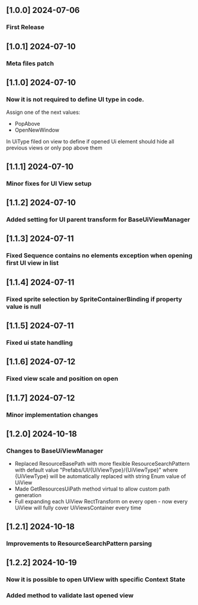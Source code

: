 ## [1.0.0] 2024-07-06
### First Release
## [1.0.1] 2024-07-10
### Meta files patch
## [1.1.0] 2024-07-10
### Now it is not required to define UI type in code.
Assign one of the next values:
 - PopAbove
 - OpenNewWindow

In UiType filed on view to define if opened Ui element should hide all previous views or only pop above them
## [1.1.1] 2024-07-10
### Minor fixes for UI View setup
## [1.1.2] 2024-07-10
### Added setting for UI parent transform for BaseUiViewManager
## [1.1.3] 2024-07-11
### Fixed Sequence contains no elements exception when opening first UI view in list
## [1.1.4] 2024-07-11
### Fixed sprite selection by SpriteContainerBinding if property value is null
## [1.1.5] 2024-07-11
### Fixed ui state handling
## [1.1.6] 2024-07-12
### Fixed view scale and position on open
## [1.1.7] 2024-07-12
### Minor implementation changes
## [1.2.0] 2024-10-18
### Changes to BaseUiViewManager
 - Replaced ResourceBasePath with more flexible ResourceSearchPattern with default value "Prefabs/UI/{UiViewType}/{UiViewType}" where {UiViewType} will be automatically replaced with string Enum value of UiView
 - Made GetResourcesUiPath method virtual to allow custom path generation
 - Full expanding each UiView RectTransform on every open - now every UiView will fully cover UiViewsContainer every time
## [1.2.1] 2024-10-18
### Improvements to ResourceSearchPattern parsing
## [1.2.2] 2024-10-19
### Now it is possible to open UIView with specific Context State
### Added method to validate last opened view